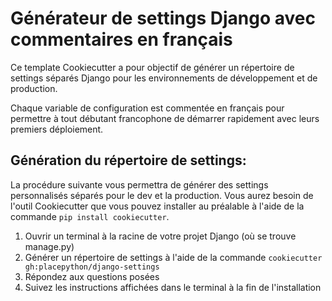 # Générateur de settings Django avec commentaires en français

Ce template Cookiecutter a pour objectif de générer un répertoire de settings séparés Django pour
les environnements de développement et de production.

Chaque variable de configuration est commentée en français pour permettre à tout débutant
francophone de démarrer rapidement avec leurs premiers déploiement.

## Génération du répertoire de settings:

La procédure suivante vous permettra de générer des settings personnalisés séparés pour le dev et
la production. Vous aurez besoin de l'outil Cookiecutter que vous pouvez installer au préalable
à l'aide de la commande `pip install cookiecutter`.

1. Ouvrir un terminal à la racine de votre projet Django (où se trouve manage.py)
2. Générer un répertoire de settings à l'aide de la commande `cookiecutter gh:placepython/django-settings`
3. Répondez aux questions posées
4. Suivez les instructions affichées dans le terminal à la fin de l'installation

